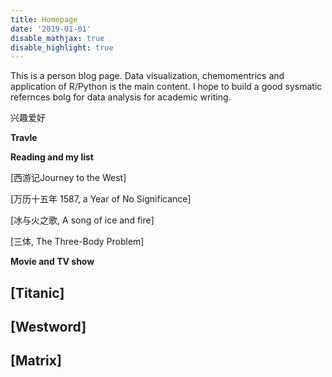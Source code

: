 ```yaml
---
title: Homepage
date: '2019-01-01'
disable_mathjax: true
disable_highlight: true
---
```


This is a person blog page. Data visualization, chemomentrics and application of R/Python is the main content. I hope to build a good sysmatic refernces bolg for data analysis for academic writing.


兴趣爱好

**Travle**


**Reading and my list**

[西游记Journey to the West]

[万历十五年 1587, a Year of No Significance]

[冰与火之歌, A song of ice and fire]

[三体, The Three-Body Problem]


**Movie and TV show**

## [Titanic]

## [Westword]

## [Matrix]
